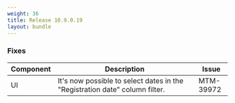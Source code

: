 ```yaml
---
weight: 36
title: Release 10.9.0.19
layout: bundle
---
```


### Fixes

<div><table ><colgroup>
<col style="width: 15%;"><col style="width: 70%;"><col style="width: 15%;"></colgroup>
<thead><tr>
<th>
Component</th>
<th>
Description</th>
<th>
Issue</th>
</tr>
</thead><tbody>

<tr>
<td>
UI</td>
<td > It's now possible to select dates in the "Registration date" column filter.</td>
<td>
MTM-39972</td>
</tr>

</tbody></table></div>
